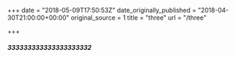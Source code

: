 +++
date = "2018-05-09T17:50:53Z"
date_originally_published = "2018-04-30T21:00:00+00:00"
original_source = 1
title = "three"
url = "/three"

+++
##### 333333333333333333332